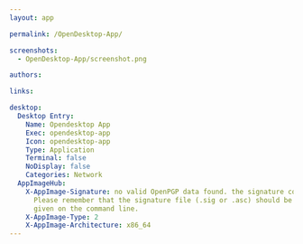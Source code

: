 ```yaml
---
layout: app

permalink: /OpenDesktop-App/

screenshots:
  - OpenDesktop-App/screenshot.png

authors:

links:

desktop:
  Desktop Entry:
    Name: Opendesktop App
    Exec: opendesktop-app
    Icon: opendesktop-app
    Type: Application
    Terminal: false
    NoDisplay: false
    Categories: Network
  AppImageHub:
    X-AppImage-Signature: no valid OpenPGP data found. the signature could not be verified.
      Please remember that the signature file (.sig or .asc) should be the first file
      given on the command line.
    X-AppImage-Type: 2
    X-AppImage-Architecture: x86_64
---
```

